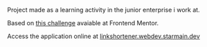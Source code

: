 Project made as a learning activity in the junior enterprise i work at.

Based on [this challenge](https://www.frontendmentor.io/challenges/url-shortening-api-landing-page-2ce3ob-G) avaiable at Frontend Mentor. 

Access the application online at [linkshortener.webdev.starmain.dev](https://linkshortener.webdev.starmain.dev)   
